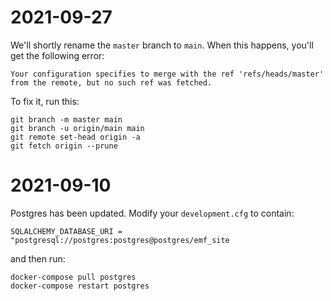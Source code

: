 2021-09-27
==========

We'll shortly rename the `master` branch to `main`. When this happens, you'll get the following error:

```
Your configuration specifies to merge with the ref 'refs/heads/master' from the remote, but no such ref was fetched.
```

To fix it, run this:

```
git branch -m master main
git branch -u origin/main main
git remote set-head origin -a
git fetch origin --prune
```

2021-09-10
==========

Postgres has been updated. Modify your `development.cfg` to contain:

```
SQLALCHEMY_DATABASE_URI = "postgresql://postgres:postgres@postgres/emf_site
```

and then run:

```
docker-compose pull postgres
docker-compose restart postgres
```

